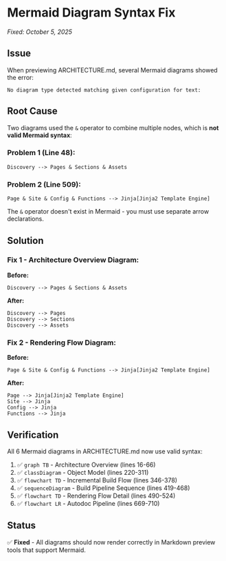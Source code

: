 # Mermaid Diagram Syntax Fix
*Fixed: October 5, 2025*

## Issue

When previewing ARCHITECTURE.md, several Mermaid diagrams showed the error:
```
No diagram type detected matching given configuration for text:
```

## Root Cause

Two diagrams used the `&` operator to combine multiple nodes, which is **not valid Mermaid syntax**:

### Problem 1 (Line 48):
```mermaid
Discovery --> Pages & Sections & Assets
```

### Problem 2 (Line 509):
```mermaid
Page & Site & Config & Functions --> Jinja[Jinja2 Template Engine]
```

The `&` operator doesn't exist in Mermaid - you must use separate arrow declarations.

## Solution

### Fix 1 - Architecture Overview Diagram:
**Before:**
```mermaid
Discovery --> Pages & Sections & Assets
```

**After:**
```mermaid
Discovery --> Pages
Discovery --> Sections
Discovery --> Assets
```

### Fix 2 - Rendering Flow Diagram:
**Before:**
```mermaid
Page & Site & Config & Functions --> Jinja[Jinja2 Template Engine]
```

**After:**
```mermaid
Page --> Jinja[Jinja2 Template Engine]
Site --> Jinja
Config --> Jinja
Functions --> Jinja
```

## Verification

All 6 Mermaid diagrams in ARCHITECTURE.md now use valid syntax:
1. ✅ `graph TB` - Architecture Overview (lines 16-66)
2. ✅ `classDiagram` - Object Model (lines 220-311)
3. ✅ `flowchart TD` - Incremental Build Flow (lines 346-378)
4. ✅ `sequenceDiagram` - Build Pipeline Sequence (lines 419-468)
5. ✅ `flowchart TD` - Rendering Flow Detail (lines 490-524)
6. ✅ `flowchart LR` - Autodoc Pipeline (lines 669-710)

## Status

✅ **Fixed** - All diagrams should now render correctly in Markdown preview tools that support Mermaid.

